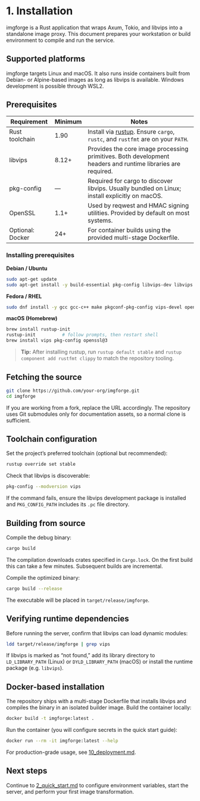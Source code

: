 # 1. Installation

imgforge is a Rust application that wraps Axum, Tokio, and libvips into a standalone image proxy. This document prepares your workstation or build environment to compile and run the service.

## Supported platforms

imgforge targets Linux and macOS. It also runs inside containers built from Debian- or Alpine-based images as long as libvips is available. Windows development is possible through WSL2.

## Prerequisites

| Requirement      | Minimum | Notes                                                                                                       |
|------------------|---------|-------------------------------------------------------------------------------------------------------------|
| Rust toolchain   | 1.90    | Install via [rustup](https://rustup.rs/). Ensure `cargo`, `rustc`, and `rustfmt` are on your `PATH`.        |
| libvips          | 8.12+   | Provides the core image processing primitives. Both development headers and runtime libraries are required. |
| pkg-config       | —       | Required for cargo to discover libvips. Usually bundled on Linux; install explicitly on macOS.              |
| OpenSSL          | 1.1+    | Used by reqwest and HMAC signing utilities. Provided by default on most systems.                            |
| Optional: Docker | 24+     | For container builds using the provided multi-stage Dockerfile.                                             |

### Installing prerequisites

**Debian / Ubuntu**

```bash
sudo apt-get update
sudo apt-get install -y build-essential pkg-config libvips-dev libvips openssl ca-certificates
```

**Fedora / RHEL**

```bash
sudo dnf install -y gcc gcc-c++ make pkgconf-pkg-config vips-devel openssl-devel
```

**macOS (Homebrew)**

```bash
brew install rustup-init
rustup-init          # follow prompts, then restart shell
brew install vips pkg-config openssl@3
```

> **Tip:** After installing rustup, run `rustup default stable` and `rustup component add rustfmt clippy` to match the repository tooling.

## Fetching the source

```bash
git clone https://github.com/your-org/imgforge.git
cd imgforge
```

If you are working from a fork, replace the URL accordingly. The repository uses Git submodules only for documentation assets, so a normal clone is sufficient.

## Toolchain configuration

Set the project’s preferred toolchain (optional but recommended):

```bash
rustup override set stable
```

Check that libvips is discoverable:

```bash
pkg-config --modversion vips
```

If the command fails, ensure the libvips development package is installed and `PKG_CONFIG_PATH` includes its `.pc` file directory.

## Building from source

Compile the debug binary:

```bash
cargo build
```

The compilation downloads crates specified in `Cargo.lock`. On the first build this can take a few minutes. Subsequent builds are incremental.

Compile the optimized binary:

```bash
cargo build --release
```

The executable will be placed in `target/release/imgforge`.

## Verifying runtime dependencies

Before running the server, confirm that libvips can load dynamic modules:

```bash
ldd target/release/imgforge | grep vips
```

If libvips is marked as “not found,” add its library directory to `LD_LIBRARY_PATH` (Linux) or `DYLD_LIBRARY_PATH` (macOS) or install the runtime package (e.g. `libvips`).

## Docker-based installation

The repository ships with a multi-stage Dockerfile that installs libvips and compiles the binary in an isolated builder image. Build the container locally:

```bash
docker build -t imgforge:latest .
```

Run the container (you will configure secrets in the quick start guide):

```bash
docker run --rm -it imgforge:latest --help
```

For production-grade usage, see [10_deployment.md](10_deployment.md).

## Next steps

Continue to [2_quick_start.md](2_quick_start.md) to configure environment variables, start the server, and perform your first image transformation.
